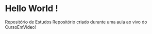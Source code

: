 # Hello World !

 Repositório de Estudos
 Repositório criado durante uma aula ao vivo do CursoEmVideo!
